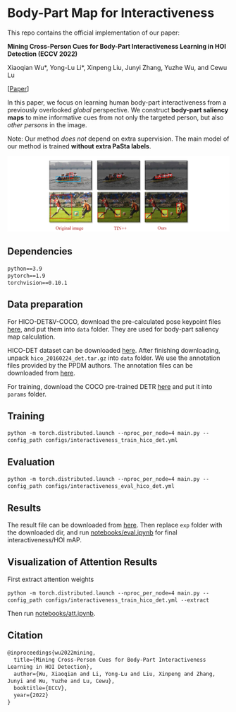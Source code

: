 # Body-Part Map for Interactiveness
This repo contains the official implementation of our paper:

**Mining Cross-Person Cues for Body-Part Interactiveness Learning in HOI Detection (ECCV 2022)**

Xiaoqian Wu*, Yong-Lu Li*, Xinpeng Liu, Junyi Zhang, Yuzhe Wu, and Cewu Lu

[[Paper](https://arxiv.org/pdf/2207.14192v2.pdf)] 

In this paper, we focus on learning human body-part interactiveness from a previously overlooked *global* perspective. We construct **body-part saliency maps** to mine informative cues from not only the targeted person, but also *other persons* in the image.

Note: Our method *does not* depend on extra supervision. The main model of our method is trained **without extra PaSta labels**.

![](./assets/intro.jpg)

## Dependencies
```
python==3.9
pytorch==1.9
torchvision==0.10.1
```
## Data preparation
For HICO-DET&V-COCO, download the pre-calculated pose keypoint files [here](https://drive.google.com/drive/folders/16fYJ5trvMzA6ZjHIJVHcPkgTLbiZSMtl?usp=sharing), and put them into `data` folder. They are used for body-part saliency map calculation.

HICO-DET dataset can be downloaded [here](https://drive.google.com/file/d/1QZcJmGVlF9f4h-XLWe9Gkmnmj2z1gSnk/view). After finishing downloading, unpack `hico_20160224_det.tar.gz` into `data` folder. We use the annotation files provided by the PPDM authors. The annotation files can be downloaded from [here](https://drive.google.com/drive/folders/1WI-gsNLS-t0Kh8TVki1wXqc3y2Ow1f2R).

For training, download the COCO pre-trained DETR [here](https://drive.google.com/drive/folders/16fYJ5trvMzA6ZjHIJVHcPkgTLbiZSMtl?usp=sharing) and put it into `params` folder.

## Training
```
python -m torch.distributed.launch --nproc_per_node=4 main.py --config_path configs/interactiveness_train_hico_det.yml
```
## Evaluation
```
python -m torch.distributed.launch --nproc_per_node=4 main.py --config_path configs/interactiveness_eval_hico_det.yml
```
## Results
The result file can be downloaded from [here](https://drive.google.com/drive/folders/1UydzhAbgsUG4jHK27Oi8m3vOF8pTtjz4?usp=share_link).
Then replace `exp` folder with the downloaded dir, and run [notebooks/eval.ipynb](./notebooks/eval.ipynb) for final interactiveness/HOI mAP. 

## Visualization of Attention Results
First extract attention weights
```
python -m torch.distributed.launch --nproc_per_node=4 main.py --config_path configs/interactiveness_train_hico_det.yml --extract
```
Then run [notebooks/att.ipynb](./notebooks/att.ipynb).

## Citation
```
@inproceedings{wu2022mining,
  title={Mining Cross-Person Cues for Body-Part Interactiveness Learning in HOI Detection},
  author={Wu, Xiaoqian and Li, Yong-Lu and Liu, Xinpeng and Zhang, Junyi and Wu, Yuzhe and Lu, Cewu},
  booktitle={ECCV},
  year={2022}
}
```

